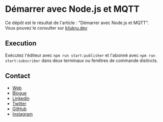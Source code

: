 # Démarrer avec Node.js et MQTT

Ce dépôt est le résultat de l'article : "Démarrer avec Node.js et MQTT". Vous pouvez le consulter sur [kilukru.dev](https://www.kilukru.dev/test-de-performance-entre-fastify-js-express-js-et-node-js/)

## Execution

Exécutez l'éditeur avec `npm run start:publisher` et l'abonné avec `npm run start:subscriber` dans deux terminaux ou fenêtres de commande distincts.

## Contact

- [Web](https://alfreddagenais.com/)
- [Blogue](https://www.kilukru.dev/)
- [Linkedin](https://linkedin.com/in/AlfredDagenais)
- [Twitter](https://twitter.com/ProgrammeurWeb)
- [GitHub](https://github.com/alfreddagenais/)
- [Instagram](https://instagram.com/alfreddagenaisweb)
